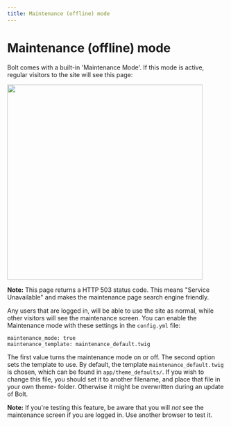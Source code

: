 ```yaml
---
title: Maintenance (offline) mode
---
```

Maintenance (offline) mode
==========================

Bolt comes with a built-in 'Maintenance Mode'. If this mode is active, regular
visitors to the site will see this page:

<a href="/files/maintenance.png" class="popup"><img src="/files/maintenance.png" width="450"></a>

<p class="tip"><strong>Note:</strong> This page returns a HTTP 503 status code.
This means "Service Unavailable" and makes the maintenance page search engine friendly.</p>

Any users that are logged in, will be able to use the site as normal, while
other visitors will see the maintenance screen. You can enable the Maintenance
mode with these settings in the `config.yml` file:

```
maintenance_mode: true
maintenance_template: maintenance_default.twig
```

The first value turns the maintenance mode on or off. The second option sets
the template to use. By default, the template `maintenance_default.twig` is
chosen, which can be found in `app/theme_defaults/`. If you wish to change this
file, you should set it to another filename, and place that file in your own
theme- folder. Otherwise it might be overwritten during an update of Bolt.

<p class="tip"><strong>Note:</strong> If you're testing this feature, be aware
that you will <em>not</em> see the maintenance screen if you are logged in. Use
another browser to test it. </p>

